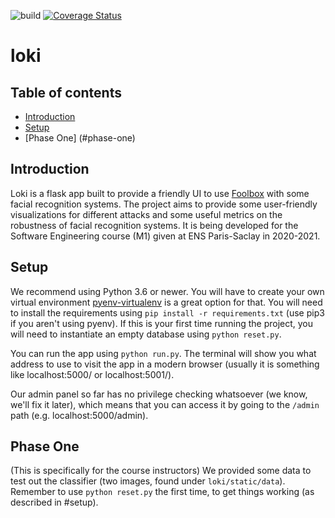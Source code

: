 ![build](https://github.com/elhusseiniali/loki/workflows/build/badge.svg)
[![Coverage Status](https://coveralls.io/repos/github/elhusseiniali/loki/badge.svg?branch=master)](https://coveralls.io/github/elhusseiniali/loki?branch=master)

#  loki
##  Table of contents
*  [Introduction](#introduction)
*  [Setup](#setup)
*  [Phase One] (#phase-one)

##  Introduction
Loki is a flask app built to provide a friendly UI to use [Foolbox](https://foolbox.readthedocs.io/en/stable/) with some facial recognition systems.
The project aims to provide some user-friendly visualizations for different attacks and some useful metrics on the robustness of facial recognition systems.
It is being developed for the Software Engineering course (M1) given at ENS Paris-Saclay in 2020-2021.

##  Setup
We recommend using Python 3.6 or newer.
You will have to create your own virtual environment [pyenv-virtualenv](https://github.com/pyenv/pyenv-virtualenv) is a great option for that. You will need to install the
requirements using `pip install -r requirements.txt` (use pip3 if you aren't using pyenv). If this is your first time running the project, you will need to instantiate an empty database using
`python reset.py`.

You can run the app using `python run.py`. The terminal will show you what address to use to visit the app in a modern browser (usually it is something like localhost:5000/ or localhost:5001/).


Our admin panel so far has no privilege checking whatsoever (we know, we'll fix it later), which means that you can access it by going to the `/admin` path (e.g. localhost:5000/admin).


## Phase One
(This is specifically for the course instructors)
We provided some data to test out the classifier (two images, found under  `loki/static/data`). Remember to use  `python reset.py` the first time, to get things working (as described in #setup).
